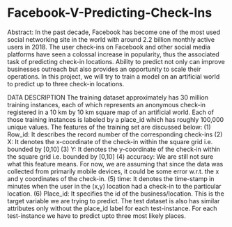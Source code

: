 # Facebook-V-Predicting-Check-Ins
Abstract:
In the past decade, Facebook has become one of the most used social networking site in the world with around 2.2 billion monthly active users in 2018. The user check-ins on Facebook and other social media platforms have seen a colossal increase in popularity, thus the associated task of predicting check-in locations. Ability to predict not only can improve businesses outreach but also provides an opportunity to scale their operations. In this project, we will try to train a model on an artificial world to predict up to three check-in locations.

DATA DESCRIPTION
The training dataset approximately has 30 million training instances, each of which represents an anonymous check-in registered in a 10 km by 10 km square map of an artificial world. Each of those training instances is labeled by a place_id which has roughly 100,000 unique values.
The features of the training set are discussed below:
(1) Row_id: It describes the record number of the corresponding
check-ins
(2) X: It denotes the x-coordinate of the check-in within the
square grid i.e. bounded by [0,10]
(3) Y: It denotes the y-coordinate of the check-in within the
square grid i.e. bounded by [0,10]
(4) accuracy: We are still not sure what this feature means. For
now, we are assuming that since the data was collected from
primarily mobile devices, it could be some error w.r.t. the x
and y coordinates of the check-in.
(5) time: It denotes the time-stamp in minutes when the user in
the (x,y) location had a check-in to the particular location.
(6) Place_id: It specifies the id of the business/location. This is
the target variable we are trying to predict.
The test dataset is also has similar attributes only without the place_id label for each test-instance. For each test-instance we have to predict upto three most likely places.
